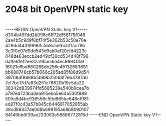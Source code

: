 #
# 2048 bit OpenVPN static key
#
-----BEGIN OpenVPN Static key V1-----
d304b497dd2b096c6ff72df58178f048
2aa4b5c9d9f8bf74f5e362b53c50e70e
429dd44319996fc5b8c5efbcbf1ac79b
3e3f0c07d9dd543d9ab0af20cfd4223c
048de63eccb2ed49cf30cd534d48f796
daffe6fef2ee32a195ea6a4ec99940b9
16021e6bd860268db256c45132683681
bb688748cb57b066c205ad85f86d9d54
39708df8888b5b89b25068f7eb4787d6
7ef7bc17d7a83d251c78620b19e5da22
38342d839674fd5685239e540b9cea7b
a797ed723ba0ea915eba5e64a530f989
505a9d4be936556c59d665be648ef981
ed27f0c43a57b845c6446817052855ab
48cd88337de069b699195a69b8090107
84149bb6f39ae233063e58886772815d
-----END OpenVPN Static key V1-----

